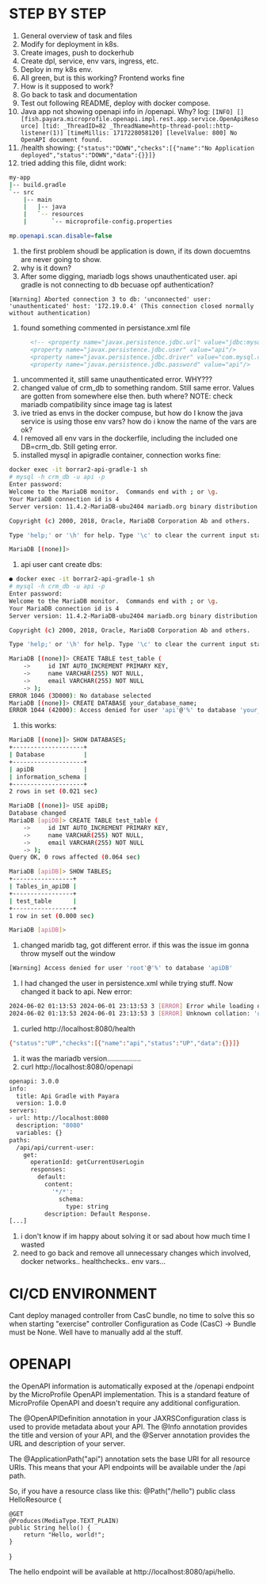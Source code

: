# STEP BY STEP
1. General overview of task and files
1. Modify for deployment in k8s.
1. Create images, push to dockerhub
1. Create dpl, service, env vars, ingress, etc.
2. Deploy in my k8s env.
1. All green, but is this working? Frontend works fine
1. How is it supposed to work?
1. Go back to task and documentation
1. Test out following README, deploy with docker compose.
1. Java app not showing openapi info in /openapi. Why? log: ```[INFO] [] [fish.payara.microprofile.openapi.impl.rest.app.service.OpenApiResource] [tid: _ThreadID=82 _ThreadName=http-thread-pool::http-listener(1)] [timeMillis: 1717228058120] [levelValue: 800] No OpenAPI document found.```
1. /health showing: ```{"status":"DOWN","checks":[{"name":"No Application deployed","status":"DOWN","data":{}}]}```
1. tried adding this file, didnt work:
```bash
my-app
|-- build.gradle
`-- src
    |-- main
    |   |-- java
    |   `-- resources
    |       `-- microprofile-config.properties
```
```java
mp.openapi.scan.disable=false
```
1. the first problem shoudl be application is down, if its down docuemtns are never going to show.
1. why is it down?
1. After some digging, mariadb logs shows unauthenticated user. api gradle is not connecting to db becuase opf authentication?
```log
[Warning] Aborted connection 3 to db: 'unconnected' user: 'unauthenticated' host: '172.19.0.4' (This connection closed normally without authentication)
```
1. found something commented in persistance.xml file
```xml
      <!-- <property name="javax.persistence.jdbc.url" value="jdbc:mysql://crm_db:3306/apiDB?zeroDateTimeBehavior=CONVERT_TO_NULL"/>
      <property name="javax.persistence.jdbc.user" value="api"/>
      <property name="javax.persistence.jdbc.driver" value="com.mysql.cj.jdbc.Driver"/>
      <property name="javax.persistence.jdbc.password" value="api"/>
```
1. uncommented it, still same unauthenticated error. WHY???
1. changed value of crm_db to something random. Still same error. Values are gotten from somewhere else then. buth where?
NOTE: check mariadb compatibility since image tag is latest
1. ive tried as envs in the docker compuse, but how do I know the java service is using those env vars? how do i know the name of the vars are ok?
1. I removed all env vars in the dockerfile, including the included one DB=crm_db. Still geting error. 
1. installed mysql in apigradle container, connection works fine:
```bash
docker exec -it borrar2-api-gradle-1 sh
# mysql -h crm_db -u api -p
Enter password: 
Welcome to the MariaDB monitor.  Commands end with ; or \g.
Your MariaDB connection id is 4
Server version: 11.4.2-MariaDB-ubu2404 mariadb.org binary distribution

Copyright (c) 2000, 2018, Oracle, MariaDB Corporation Ab and others.

Type 'help;' or '\h' for help. Type '\c' to clear the current input statement.

MariaDB [(none)]> 
```
1. api user cant create dbs:
```bash
● docker exec -it borrar2-api-gradle-1 sh
# mysql -h crm_db -u api -p
Enter password: 
Welcome to the MariaDB monitor.  Commands end with ; or \g.
Your MariaDB connection id is 4
Server version: 11.4.2-MariaDB-ubu2404 mariadb.org binary distribution

Copyright (c) 2000, 2018, Oracle, MariaDB Corporation Ab and others.

Type 'help;' or '\h' for help. Type '\c' to clear the current input statement.

MariaDB [(none)]> CREATE TABLE test_table (
    ->     id INT AUTO_INCREMENT PRIMARY KEY,
    ->     name VARCHAR(255) NOT NULL,
    ->     email VARCHAR(255) NOT NULL
    -> );
ERROR 1046 (3D000): No database selected
MariaDB [(none)]> CREATE DATABASE your_database_name;
ERROR 1044 (42000): Access denied for user 'api'@'%' to database 'your_database_name'
```
1. this works:
```bash
MariaDB [(none)]> SHOW DATABASES;
+--------------------+
| Database           |
+--------------------+
| apiDB              |
| information_schema |
+--------------------+
2 rows in set (0.021 sec)

MariaDB [(none)]> USE apiDB;
Database changed
MariaDB [apiDB]> CREATE TABLE test_table (
    ->     id INT AUTO_INCREMENT PRIMARY KEY,
    ->     name VARCHAR(255) NOT NULL,
    ->     email VARCHAR(255) NOT NULL
    -> );
Query OK, 0 rows affected (0.064 sec)

MariaDB [apiDB]> SHOW TABLES;
+-----------------+
| Tables_in_apiDB |
+-----------------+
| test_table      |
+-----------------+
1 row in set (0.000 sec)

MariaDB [apiDB]> 
```
1. changed maridb tag, got different error. if this was the issue im gonna throw myself out the window
```bash
[Warning] Access denied for user 'root'@'%' to database 'apiDB'
```
1. I had changed the user in persistence.xml while trying stuff. Now changed it back to api. New error:
```bash
2024-06-02 01:13:53 2024-06-01 23:13:53 3 [ERROR] Error while loading database options: './apiDB/db.opt':
2024-06-02 01:13:53 2024-06-01 23:13:53 3 [ERROR] Unknown collation: 'utf8mb4_uca1400_ai_ci'
```
1. curled http://localhost:8080/health
```bash
{"status":"UP","checks":[{"name":"api","status":"UP","data":{}}]}
```
1. it was the mariadb version.................
1. curl http://localhost:8080/openapi
```bash
openapi: 3.0.0
info:
  title: Api Gradle with Payara
  version: 1.0.0
servers:
- url: http://localhost:8080
  description: "8080"
  variables: {}
paths:
  /api/api/current-user:
    get:
      operationId: getCurrentUserLogin
      responses:
        default:
          content:
            '*/*':
              schema:
                type: string
          description: Default Response.
[...]
```
1. i don't know if im happy about solving it or sad about how much time I wasted
1. need to go back and remove all unnecessary changes which involved, docker networks.. healthchecks.. env vars...


# CI/CD ENVIRONMENT
Cant deploy managed controller from CasC bundle, no time to solve this so when starting "exercise" controller Configuration as Code (CasC) -> Bundle must be None. Well have to manually add al the stuff.

# OPENAPI

the OpenAPI information is automatically exposed at the /openapi endpoint by the MicroProfile OpenAPI implementation. This is a standard feature of MicroProfile OpenAPI and doesn't require any additional configuration.

The @OpenAPIDefinition annotation in your JAXRSConfiguration class is used to provide metadata about your API. The @Info annotation provides the title and version of your API, and the @Server annotation provides the URL and description of your server.

The @ApplicationPath("api") annotation sets the base URI for all resource URIs. This means that your API endpoints will be available under the /api path.

So, if you have a resource class like this:
@Path("/hello")
public class HelloResource {

    @GET
    @Produces(MediaType.TEXT_PLAIN)
    public String hello() {
        return "Hello, world!";
    }
}

The hello endpoint will be available at http://localhost:8080/api/hello.